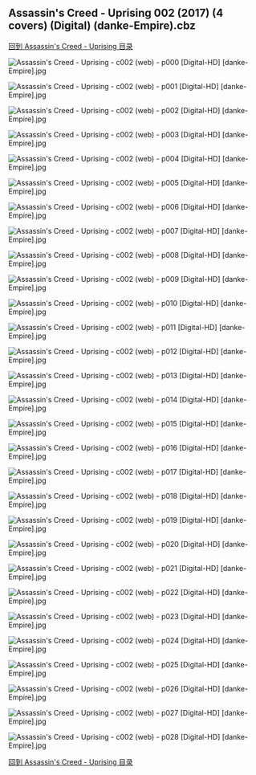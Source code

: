 ## Assassin's Creed - Uprising 002 (2017) (4 covers) (Digital) (danke-Empire).cbz


[回到 Assassin's Creed - Uprising 目录](https://github.com/alicewish/markdown/blob/master/series/Assassins-Creed-Uprising.md)


![Assassin's Creed - Uprising - c002 (web) - p000 [Digital-HD] [danke-Empire].jpg](https://wx1.sinaimg.cn/large/6a9fdecagy1fpnobd6o6uj21js2cnb29.jpg)

![Assassin's Creed - Uprising - c002 (web) - p001 [Digital-HD] [danke-Empire].jpg](https://wx1.sinaimg.cn/large/6a9fdecagy1fpnobucnw4j21js2cnnnt.jpg)

![Assassin's Creed - Uprising - c002 (web) - p002 [Digital-HD] [danke-Empire].jpg](https://wx1.sinaimg.cn/large/6a9fdecagy1fpnoc91eehj21js2cn4qq.jpg)

![Assassin's Creed - Uprising - c002 (web) - p003 [Digital-HD] [danke-Empire].jpg](https://wx1.sinaimg.cn/large/6a9fdecagy1fpnocm5hdzj21js2cnnpd.jpg)

![Assassin's Creed - Uprising - c002 (web) - p004 [Digital-HD] [danke-Empire].jpg](https://wx1.sinaimg.cn/large/6a9fdecagy1fpnocxjorjj21js2cnnpd.jpg)

![Assassin's Creed - Uprising - c002 (web) - p005 [Digital-HD] [danke-Empire].jpg](https://wx1.sinaimg.cn/large/6a9fdecagy1fpnod9w0uoj21js2cnnpd.jpg)

![Assassin's Creed - Uprising - c002 (web) - p006 [Digital-HD] [danke-Empire].jpg](https://wx1.sinaimg.cn/large/6a9fdecagy1fpnodj3actj21js2cnhdt.jpg)

![Assassin's Creed - Uprising - c002 (web) - p007 [Digital-HD] [danke-Empire].jpg](https://wx1.sinaimg.cn/large/6a9fdecagy1fpnodvkwfjj21js2cnb29.jpg)

![Assassin's Creed - Uprising - c002 (web) - p008 [Digital-HD] [danke-Empire].jpg](https://wx1.sinaimg.cn/large/6a9fdecagy1fpnoe8n6h1j21js2cnnpd.jpg)

![Assassin's Creed - Uprising - c002 (web) - p009 [Digital-HD] [danke-Empire].jpg](https://wx1.sinaimg.cn/large/6a9fdecagy1fpnoelgesbj21js2cnqv5.jpg)

![Assassin's Creed - Uprising - c002 (web) - p010 [Digital-HD] [danke-Empire].jpg](https://wx1.sinaimg.cn/large/6a9fdecagy1fpnoevi669j21js2cnkjl.jpg)

![Assassin's Creed - Uprising - c002 (web) - p011 [Digital-HD] [danke-Empire].jpg](https://wx1.sinaimg.cn/large/6a9fdecagy1fpnof54v22j21js2cnnpd.jpg)

![Assassin's Creed - Uprising - c002 (web) - p012 [Digital-HD] [danke-Empire].jpg](https://wx1.sinaimg.cn/large/6a9fdecagy1fpnofhqo1xj21js2cnqv5.jpg)

![Assassin's Creed - Uprising - c002 (web) - p013 [Digital-HD] [danke-Empire].jpg](https://wx1.sinaimg.cn/large/6a9fdecagy1fpnoft2mttj21js2cnu0x.jpg)

![Assassin's Creed - Uprising - c002 (web) - p014 [Digital-HD] [danke-Empire].jpg](https://wx1.sinaimg.cn/large/6a9fdecagy1fpnog6z2vuj21js2cnnpd.jpg)

![Assassin's Creed - Uprising - c002 (web) - p015 [Digital-HD] [danke-Empire].jpg](https://wx1.sinaimg.cn/large/6a9fdecagy1fpnogm6hrwj21js2cnhdt.jpg)

![Assassin's Creed - Uprising - c002 (web) - p016 [Digital-HD] [danke-Empire].jpg](https://wx1.sinaimg.cn/large/6a9fdecagy1fpnoh2dpibj21js2cnx6p.jpg)

![Assassin's Creed - Uprising - c002 (web) - p017 [Digital-HD] [danke-Empire].jpg](https://wx1.sinaimg.cn/large/6a9fdecagy1fpnoha258zj21js2cnkjl.jpg)

![Assassin's Creed - Uprising - c002 (web) - p018 [Digital-HD] [danke-Empire].jpg](https://wx1.sinaimg.cn/large/6a9fdecagy1fpnohqabunj21js2cnkjl.jpg)

![Assassin's Creed - Uprising - c002 (web) - p019 [Digital-HD] [danke-Empire].jpg](https://wx1.sinaimg.cn/large/6a9fdecagy1fpnoi8mv73j21js2cnqv5.jpg)

![Assassin's Creed - Uprising - c002 (web) - p020 [Digital-HD] [danke-Empire].jpg](https://wx1.sinaimg.cn/large/6a9fdecagy1fpnoim0yuhj21js2cnx6p.jpg)

![Assassin's Creed - Uprising - c002 (web) - p021 [Digital-HD] [danke-Empire].jpg](https://wx1.sinaimg.cn/large/6a9fdecagy1fpnoiwg6yhj21js2cn1ky.jpg)

![Assassin's Creed - Uprising - c002 (web) - p022 [Digital-HD] [danke-Empire].jpg](https://wx1.sinaimg.cn/large/6a9fdecagy1fpnoj52xbgj21js2cn4qp.jpg)

![Assassin's Creed - Uprising - c002 (web) - p023 [Digital-HD] [danke-Empire].jpg](https://wx1.sinaimg.cn/large/6a9fdecagy1fpnojf9uduj21js2cnb29.jpg)

![Assassin's Creed - Uprising - c002 (web) - p024 [Digital-HD] [danke-Empire].jpg](https://wx1.sinaimg.cn/large/6a9fdecagy1fpnojtwqq8j21js2cn4qp.jpg)

![Assassin's Creed - Uprising - c002 (web) - p025 [Digital-HD] [danke-Empire].jpg](https://wx1.sinaimg.cn/large/6a9fdecagy1fpnok4ueedj21js2cn7wh.jpg)

![Assassin's Creed - Uprising - c002 (web) - p026 [Digital-HD] [danke-Empire].jpg](https://wx1.sinaimg.cn/large/6a9fdecagy1fpnokdms84j21js2cnduf.jpg)

![Assassin's Creed - Uprising - c002 (web) - p027 [Digital-HD] [danke-Empire].jpg](https://wx1.sinaimg.cn/large/6a9fdecagy1fpnol36es3j21js2cn7wi.jpg)

![Assassin's Creed - Uprising - c002 (web) - p028 [Digital-HD] [danke-Empire].jpg](https://wx1.sinaimg.cn/large/6a9fdecagy1fpnoldo5pxj21js2cne81.jpg)

[回到 Assassin's Creed - Uprising 目录](https://github.com/alicewish/markdown/blob/master/series/Assassins-Creed-Uprising.md)


